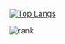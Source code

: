 [![Top Langs](https://github-readme-stats.vercel.app/api/top-langs/?username=LuizAugustoS)](https://github.com/anuraghazra/github-readme-stats)

![rank](https://github-readme-stats.vercel.app/api?username=LuizAugustoS&show_icons=true&theme=gruvbox)

